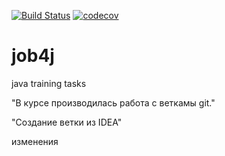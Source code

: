 [![Build Status](https://travis-ci.org/goddelsh/job4j-middle.svg?branch=master)](https://travis-ci.org/goddelsh/job4j-middle)
[![codecov](https://codecov.io/gh/goddelsh/job4j-middle/branch/master/graph/badge.svg)](https://codecov.io/gh/goddelsh/job4j-middle)
# job4j
java training tasks

"В курсе производилась работа с веткамы git."

"Создание ветки из IDEA"

изменения
